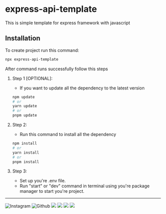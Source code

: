 # express-api-template

This is simple template for express framework with javascript

## Installation

To create project run this command:

```bash
npx express-api-template
```

After command runs successfully follow this steps

1. Step 1 [OPTIONAL]:

   - If you want to update all the dependency to the latest version

   ```bash
   npm update
   # or
   yarn update
   # or
   pnpm update
   ```

2. Step 2:

   - Run this command to install all the dependency

   ```bash
   npm install
   # or
   yarn install
   # or
   pnpm install
   ```

3. Step 3:
   - Set up you're .env file.
   - Run "start" or "dev" command in terminal using you're package manager to start you're project.

---

![Instagram](https://img.shields.io/badge/Instagram-purple.svg?style=flat-square)
![Github](https://img.shields.io/badge/Github-black.svg?style=flat-square)
![](https://img.shields.io/github/v/release/iamharshil/express-api-template?style=flat-square)
![](https://img.shields.io/github/license/iamharshil/express-api-template?style=flat-square)
![](https://img.shields.io/npm/v/node?style=flat-square)
![](https://img.shields.io/github/stars/iamharshil/express-api-template?style=flat-square)
